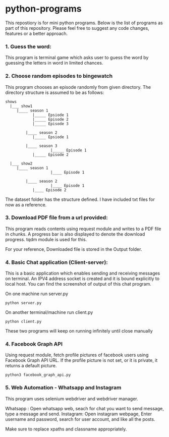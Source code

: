 # python-programs

This repostiory is for mini python programs.
Below is the list of programs as part of this repository. Please feel free to suggest any code changes, features or a better approach.

### 1. Guess the word:

This program is terminal game which asks user to guess the word by guessing the letters in word in limited chances.

### 2. Choose random episodes to bingewatch

This program chooses an episode randomly from given directory.
The directory structure is assumed to be as follows:

```
shows
  |___ show1
	 |____ season 1
		    |_____ Epsiode 1
		    |_____ Episode 2
		    |_____ Episode 3

         |____ season 2
		    |_____ Epsiode 1

         |____ season 3
                    |_____ Episode 1
		    |_____ Episode 2

  |___ show2
	 |____ season 1
                    |____ Episode 1

         |____ season 2
                    |____ Episode 1
		    |____ Episode 2

```
The dataset folder has the structure defined. I have included txt files for now as a reference.

### 3. Download PDF file from a url provided:

This program reads contents using request module and writes to a PDF file in chunks.
A progress bar is also displayed to denote the download progress. tqdm module is used for this.

For your reference, Downloaded file is stored in the Output folder. 

### 4. Basic Chat application (Client-server):

This is a basic application which enables sending and receiving messages on terminal.
An IPV4 address socket is created and it is bound explicitly to local host.
You can find the screenshot of output of this chat program.

On one machine run server.py

```
python server.py
```

On another terminal/machine run client.py

```
python client.py
```  

These two programs will keep on running infinitely until close manually

### 4. Facebook Graph API 

Using request module, fetch profile pictures of facebook users using Facebook Graph API URL.
If the profile picture is not set, or it is private, it returns a default picture.

```
python3 facebook_graph_api.py
```

### 5. Web Automation - Whatsapp and Instagram

This program uses selenium webdriver and webdriver manager.

Whatsapp : Open whatsapp web, seach for chat you want to send message, type a message and send.
Instagram: Open instagram webpage, Enter username and password, search for user account, and like all the posts.

Make sure to replace xpaths and classname appropriately.
